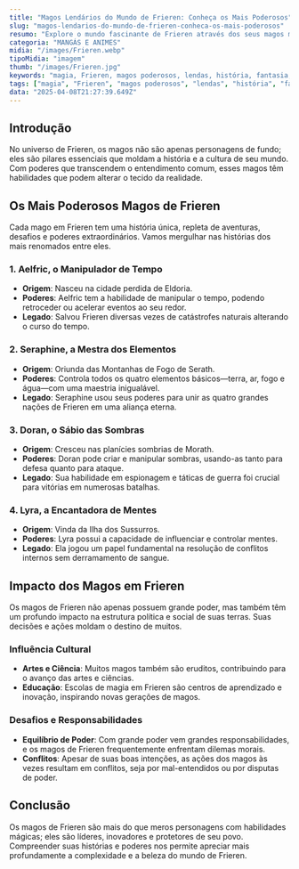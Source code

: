 ```yaml
---
title: "Magos Lendários do Mundo de Frieren: Conheça os Mais Poderosos"
slug: "magos-lendarios-do-mundo-de-frieren-conheca-os-mais-poderosos"
resumo: "Explore o mundo fascinante de Frieren através dos seus magos mais lendários e poderosos. Descubra quem são, suas habilidades únicas e o impacto que tiveram em suas terras místicas."
categoria: "MANGÁS E ANIMES"
midia: "/images/Frieren.webp"
tipoMidia: "imagem"
thumb: "/images/Frieren.jpg"
keywords: "magia, Frieren, magos poderosos, lendas, história, fantasia, elementos mágicos, cultura"
tags: ["magia", "Frieren", "magos poderosos", "lendas", "história", "fantasia", "elementos mágicos", "cultura"]
data: "2025-04-08T21:27:39.649Z"
---
```


## Introdução
No universo de Frieren, os magos não são apenas personagens de fundo; eles são pilares essenciais que moldam a história e a cultura de seu mundo. Com poderes que transcendem o entendimento comum, esses magos têm habilidades que podem alterar o tecido da realidade.

## Os Mais Poderosos Magos de Frieren
Cada mago em Frieren tem uma história única, repleta de aventuras, desafios e poderes extraordinários. Vamos mergulhar nas histórias dos mais renomados entre eles.

### 1. Aelfric, o Manipulador de Tempo
- **Origem**: Nasceu na cidade perdida de Eldoria.
- **Poderes**: Aelfric tem a habilidade de manipular o tempo, podendo retroceder ou acelerar eventos ao seu redor.
- **Legado**: Salvou Frieren diversas vezes de catástrofes naturais alterando o curso do tempo.

### 2. Seraphine, a Mestra dos Elementos
- **Origem**: Oriunda das Montanhas de Fogo de Serath.
- **Poderes**: Controla todos os quatro elementos básicos—terra, ar, fogo e água—com uma maestria inigualável.
- **Legado**: Seraphine usou seus poderes para unir as quatro grandes nações de Frieren em uma aliança eterna.

### 3. Doran, o Sábio das Sombras
- **Origem**: Cresceu nas planícies sombrias de Morath.
- **Poderes**: Doran pode criar e manipular sombras, usando-as tanto para defesa quanto para ataque.
- **Legado**: Sua habilidade em espionagem e táticas de guerra foi crucial para vitórias em numerosas batalhas.

### 4. Lyra, a Encantadora de Mentes
- **Origem**: Vinda da Ilha dos Sussurros.
- **Poderes**: Lyra possui a capacidade de influenciar e controlar mentes.
- **Legado**: Ela jogou um papel fundamental na resolução de conflitos internos sem derramamento de sangue.

## Impacto dos Magos em Frieren
Os magos de Frieren não apenas possuem grande poder, mas também têm um profundo impacto na estrutura política e social de suas terras. Suas decisões e ações moldam o destino de muitos.

### Influência Cultural
- **Artes e Ciência**: Muitos magos também são eruditos, contribuindo para o avanço das artes e ciências.
- **Educação**: Escolas de magia em Frieren são centros de aprendizado e inovação, inspirando novas gerações de magos.

### Desafios e Responsabilidades
- **Equilíbrio de Poder**: Com grande poder vem grandes responsabilidades, e os magos de Frieren frequentemente enfrentam dilemas morais.
- **Conflitos**: Apesar de suas boas intenções, as ações dos magos às vezes resultam em conflitos, seja por mal-entendidos ou por disputas de poder.

## Conclusão
Os magos de Frieren são mais do que meros personagens com habilidades mágicas; eles são líderes, inovadores e protetores de seu povo. Compreender suas histórias e poderes nos permite apreciar mais profundamente a complexidade e a beleza do mundo de Frieren.